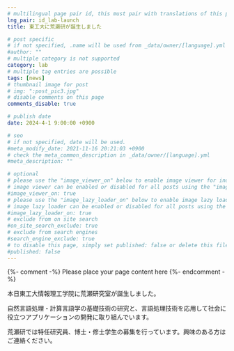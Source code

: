 ```yaml
---
# multilingual page pair id, this must pair with translations of this page. (This name must be unique)
lng_pair: id_lab-launch
title: 東工大に荒瀬研が誕生しました

# post specific
# if not specified, .name will be used from _data/owner/[language].yml
#author: ""
# multiple category is not supported
category: lab
# multiple tag entries are possible
tags: [news]
# thumbnail image for post
# img: ":post_pic3.jpg"
# disable comments on this page
comments_disable: true

# publish date
date: 2024-4-1 9:00:00 +0900

# seo
# if not specified, date will be used.
#meta_modify_date: 2021-11-16 20:21:03 +0900
# check the meta_common_description in _data/owner/[language].yml
#meta_description: ""

# optional
# please use the "image_viewer_on" below to enable image viewer for individual pages or posts (_posts/ or [language]/_posts folders).
# image viewer can be enabled or disabled for all posts using the "image_viewer_posts: true" setting in _data/conf/main.yml.
#image_viewer_on: true
# please use the "image_lazy_loader_on" below to enable image lazy loader for individual pages or posts (_posts/ or [language]/_posts folders).
# image lazy loader can be enabled or disabled for all posts using the "image_lazy_loader_posts: true" setting in _data/conf/main.yml.
#image_lazy_loader_on: true
# exclude from on site search
#on_site_search_exclude: true
# exclude from search engines
#search_engine_exclude: true
# to disable this page, simply set published: false or delete this file
#published: false
---
```


{%- comment -%} Please place your page content here {%- endcomment -%}

本日東工大情報理工学院に荒瀬研究室が誕生しました。

自然言語処理・計算言語学の基礎技術の研究と、言語処理技術を応用して社会に役立つアプリケーションの開発に取り組んでいます。

荒瀬研では特任研究員、博士・修士学生の募集を行っています。興味のある方はご連絡ください。
